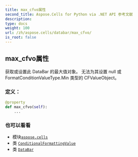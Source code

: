 ```yaml
---
title: max_cfvo属性
second_title: Aspose.Cells for Python via .NET API 参考文献
description:
type: docs
weight: 100
url: /zh/aspose.cells/databar/max_cfvo/
is_root: false
---
```

## max_cfvo属性

获取或设置此 DataBar 的最大值对象。
无法为其设置 null 或 FormatConditionValueType.Min 类型的 CFValueObject。
### 定义：
```python
@property
def max_cfvo(self):
    ...
```

### 也可以看看
* 模块[`aspose.cells`](../../)
* 类 [`ConditionalFormattingValue`](/cells/python-net/zh/aspose.cells/conditionalformattingvalue)
* 类 [`DataBar`](/cells/python-net/zh/aspose.cells/databar)

